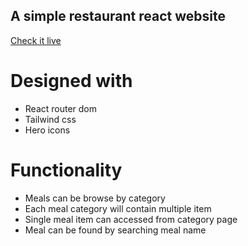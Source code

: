 ## A simple restaurant react website

[Check it live](https://dbofmeal.netlify.app/)

# Designed with

- React router dom
- Tailwind css
- Hero icons

# Functionality

- Meals can be browse by category
- Each meal category will contain multiple item
- Single meal item can accessed from category page
- Meal can be found by searching meal name
